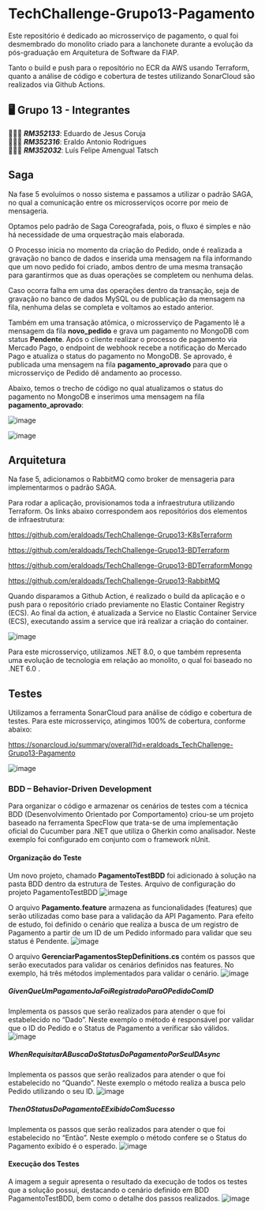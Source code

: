 # TechChallenge-Grupo13-Pagamento
Este repositório é dedicado ao microsserviço de pagamento, o qual foi desmembrado do monolito criado para a lanchonete durante a evolução da pós-graduação em Arquitetura de Software da FIAP.

Tanto o build e push para o repositório no ECR da AWS usando Terraform, quanto a análise de código e cobertura de testes utilizando SonarCloud são realizados via Github Actions.

## 🖥️ Grupo 13 - Integrantes
🧑🏻‍💻 *<b>RM352133</b>*: Eduardo de Jesus Coruja </br>
🧑🏻‍💻 *<b>RM352316</b>*: Eraldo Antonio Rodrigues </br>
🧑🏻‍💻 *<b>RM352032</b>*: Luís Felipe Amengual Tatsch </br>

## Saga
Na fase 5 evoluímos o nosso sistema e passamos a utilizar o padrão SAGA, no qual a comunicação entre os microsserviços ocorre por meio de mensageria.

Optamos pelo padrão de Saga Coreografada, pois, o fluxo é simples e não há necessidade de uma orquestração mais elaborada.

O Processo inicia no momento da criação do Pedido, onde é realizada a gravação no banco de dados e inserida uma mensagem na fila informando que um novo pedido foi criado, ambos dentro de uma mesma transação para garantirmos que as duas operações se completem ou nenhuma delas.

Caso ocorra falha em uma das operações dentro da transação, seja de gravação no banco de dados MySQL ou de publicação da mensagem na fila, nenhuma delas se completa e voltamos ao estado anterior.

Também em uma transação atômica, o microsserviço de Pagamento lê a mensagem da fila <b>novo_pedido</b> e grava um pagamento no MongoDB com status <b>Pendente</b>. Após o cliente realizar o processo de pagamento via Mercado Pago, o endpoint de webhook recebe a notificação do Mercado Pago e atualiza o status do pagamento no MongoDB. Se aprovado, é publicada uma mensagem na fila <b>pagamento_aprovado</b> para que o microsserviço de Pedido dê andamento ao processo.

Abaixo, temos o trecho de código no qual atualizamos o status do pagamento no MongoDB e inserimos uma mensagem na fila <b>pagamento_aprovado</b>:

![image](https://github.com/user-attachments/assets/4387b185-440f-419b-b87b-d66fb3ab3fac)


![image](https://github.com/user-attachments/assets/9147c2e4-f155-496a-887a-b39b4636d308)


## Arquitetura
Na fase 5, adicionamos o RabbitMQ como broker de mensageria para implementarmos o padrão SAGA. 

Para rodar a aplicação, provisionamos toda a infraestrutura utilizando Terraform. Os links abaixo correspondem aos repositórios dos elementos de infraestrutura:

https://github.com/eraldoads/TechChallenge-Grupo13-K8sTerraform

https://github.com/eraldoads/TechChallenge-Grupo13-BDTerraform

https://github.com/eraldoads/TechChallenge-Grupo13-BDTerraformMongo

https://github.com/eraldoads/TechChallenge-Grupo13-RabbitMQ

Quando disparamos a Github Action, é realizado o build da aplicação e o push para o repositório criado previamente no Elastic Container Registry (ECS).
Ao final da action, é atualizada a Service no Elastic Container Service (ECS), executando assim a service que irá realizar a criação do container.

![image](https://github.com/user-attachments/assets/1925e3d6-4753-4611-99a6-647550d6497e)


Para este microsserviço, utilizamos .NET 8.0, o que também representa uma evolução de tecnologia em relação ao monolito, o qual foi baseado no .NET 6.0 .

## Testes

Utilizamos a ferramenta SonarCloud para análise de código e cobertura de testes. Para este microsserviço, atingimos 100% de cobertura, conforme abaixo:

https://sonarcloud.io/summary/overall?id=eraldoads_TechChallenge-Grupo13-Pagamento

![image](https://github.com/eraldoads/TechChallenge-Grupo13-Pagamento/assets/47857203/1029386d-0f98-4274-9d2a-c5f3c51b10f2)

### BDD – Behavior-Driven Development
Para organizar o código e armazenar os cenários de testes com a técnica BDD (Desenvolvimento Orientado por Comportamento) criou-se um projeto baseado na ferramenta SpecFlow que trata-se de uma implementação oficial do Cucumber para .NET que utiliza o Gherkin como analisador. Neste exemplo foi configurado em conjunto com o framework nUnit. 

#### Organização do Teste
Um novo projeto, chamado <b>PagamentoTestBDD</b> foi adicionado à solução na pasta BDD dentro da estrutura de Testes.
Arquivo de configuração do projeto PagamentoTestBDD
![image](https://github.com/eraldoads/TechChallenge-Grupo13-Pagamento/assets/149120484/fcdc5f29-5709-4769-98f7-b5cb326b3e61)
 
O arquivo <b>Pagamento.feature</b> armazena as funcionalidades (features) que serão utilizadas como base para a validação da API Pagamento. Para efeito de estudo, foi definido o cenário que realiza a busca de um registro de Pagamento a partir de um ID de um Pedido informado para validar que seu status é Pendente.
![image](https://github.com/eraldoads/TechChallenge-Grupo13-Pagamento/assets/149120484/b77b96bb-6cb9-4585-98ad-0e68cb6f5745)
 
O arquivo <b>GerenciarPagamentosStepDefinitions.cs</b> contém os passos que serão executados para validar os cenários definidos nas features. No exemplo, há três métodos implementados para validar o cenário.
![image](https://github.com/eraldoads/TechChallenge-Grupo13-Pagamento/assets/149120484/f694465b-0563-4ddd-a824-7d81d60e9fc2)
 
##### GivenQueUmPagamentoJaFoiRegistradoParaOPedidoComID
Implementa os passos que serão realizados para atender o que foi estabelecido no “Dado”.
Neste exemplo o método é responsável por validar que o ID do Pedido e o Status de Pagamento a verificar são válidos.
![image](https://github.com/eraldoads/TechChallenge-Grupo13-Pagamento/assets/149120484/8687a317-1257-476e-91e2-a41109272eb0)
 
##### WhenRequisitarABuscaDoStatusDoPagamentoPorSeuIDAsync
Implementa os passos que serão realizados para atender o que foi estabelecido no “Quando”.
Neste exemplo o método realiza a busca pelo Pedido utilizando o seu ID.
![image](https://github.com/eraldoads/TechChallenge-Grupo13-Pagamento/assets/149120484/168529f1-4404-49d0-9b85-65a34794c355)
 
##### ThenOStatusDoPagamentoEExibidoComSucesso
Implementa os passos que serão realizados para atender o que foi estabelecido no “Então”.
Neste exemplo o método confere se o Status do Pagamento exibido é o esperado.
![image](https://github.com/eraldoads/TechChallenge-Grupo13-Pagamento/assets/149120484/3e411563-cd57-4765-a80e-9e1d35030c2c)
 
#### Execução dos Testes
A imagem a seguir apresenta o resultado da execução de todos os testes que a solução possui, destacando o cenário definido em BDD PagamentoTestBDD, bem como o detalhe dos passos realizados.
![image](https://github.com/eraldoads/TechChallenge-Grupo13-Pagamento/assets/149120484/9cd4bd09-9865-44a5-bff6-b2ade3b4210d)
 
